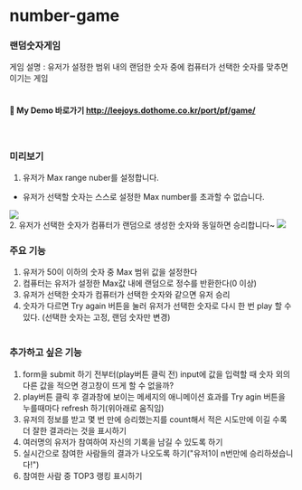 # number-game
### 랜덤숫자게임

게임 설명 : 유저가 설정한 범위 내의 랜덤한 숫자 중에 컴퓨터가 선택한 숫자를 맞추면 이기는 게임
<br><br>

#### 🤡 My Demo 바로가기 http://leejoys.dothome.co.kr/port/pf/game/
<br>

### 미리보기
1. 유저가 Max range nuber를 설정합니다.
* 유저가 선택할 숫자는 스스로 설정한 Max number를 초과할 수 없습니다.
<img src ="number-max.gif">
<br>
2. 유저가 선택한 숫자가 컴퓨터가 랜덤으로 생성한 숫자와 동일하면 승리합니다~
<img src ="game-result.gif">


### 주요 기능
1. 유저가 50이 이하의 숫자 중 Max 범위 값을 설정한다
2. 컴퓨터는 유저가 설정한 Max값 내에 랜덤으로 정수를 반환한다(0 이상)
3. 유저가 선택한 숫자가 컴퓨터가 선택한 숫자와 같으면 유저 승리
4. 숫자가 다르면 Try again 버튼을 눌러 유저가 선택한 숫자로 다시 한 번 play 할 수 있다. (선택한 숫자는 고정, 랜덤 숫자만 변경)
<br><br>
### 추가하고 싶은 기능
1. form을 submit 하기 전부터(play버튼 클릭 전) input에 값을 입력할 때 숫자 외의 다른 값을 적으면 경고창이 뜨게 할 수 없을까?
2. play버튼 클릭 후 결과창에 보이는 메세지의 애니메이션 효과를 Try agin 버튼을 누를때마다 refresh 하기(위아래로 움직임)
3. 유저의 정보를 받고 몇 번 만에 승리했는지를 count해서 적은 시도만에 이길 수록 더 잘한 결과라는 것을 표시하기
4. 여러명의 유저가 참여하여 자신의 기록을 남길 수 있도록 하기
5. 실시간으로 참여한 사람들의 결과가 나오도록 하기("유저1이 n번만에 승리하셨습니다!")
6. 참여한 사람 중 TOP3 랭킹 표시하기
<br><br>

